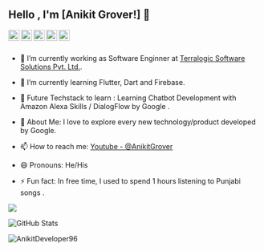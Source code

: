## Hello , I'm [Anikit Grover!] 👋


<a href="https://twitter.com/anikitgrover96">
  <img align="left" alt="Anikit Grover  Twitter" width="22px" src="https://cdn.jsdelivr.net/npm/simple-icons@v3/icons/twitter.svg" />
</a>
<a href="https://www.linkedin.com/in/anikit-grover/">
  <img align="left" alt="Anikit Grover  Linkdein" width="22px" src="https://cdn.jsdelivr.net/npm/simple-icons@v3/icons/linkedin.svg" />
</a>
<a href="https://github.com/AnikitDeveloper96">
  <img align="left" alt="Anikit Grover  Github" width="22px" src="https://cdn.jsdelivr.net/npm/simple-icons@v3/icons/github.svg" />
</a>

<a href="https://www.instagram.com/anikitgrover96/">
  <img align="left" alt="Anikit Grover Instagram" width="22px" src="https://cdn.jsdelivr.net/npm/simple-icons@v3/icons/instagram.svg" />
</a>

<a href="https://www.youtube.com/channel/UCzwhPwhZJ5kZuKxHPQipOKw">
  <img align="left" alt="Anikit Grover Youtube" width="22px" src="https://cdn.jsdelivr.net/npm/simple-icons@v3/icons/youtube.svg" />
</a>

<br/>
<br/>

- 🔭 I’m currently working as Software Enginner at  [Terralogic Software Solutions Pvt. Ltd.](https://www.terralogic.com/).

- 🌱 I’m currently learning Flutter, Dart and Firebase.

- 🌱 Future Techstack to learn  : Learning Chatbot Development with Amazon Alexa Skills / DialogFlow by Google .
 
- 🌱 About Me: I love to  explore every new technology/product developed by Google.

- 📫 How to reach me: [Youtube - @AnikitGrover](https://www.youtube.com/channel/UCzwhPwhZJ5kZuKxHPQipOKw)

- 😄 Pronouns: He/His

- ⚡ Fun fact: In free time, I used to spend 1 hours listening to Punjabi songs .

<img src="https://github-readme-stats.vercel.app/api/top-langs/?username=AnikitDeveloper96" />

 <p><img src="https://github-readme-stats.vercel.app/api?username=AnikitDeveloper96&amp;show_icons=true" alt="GitHub Stats"></p>

<p><img align="center" src="https://github-readme-streak-stats.herokuapp.com/?user=AnikitDeveloper96&" alt="AnikitDeveloper96" /></p>

